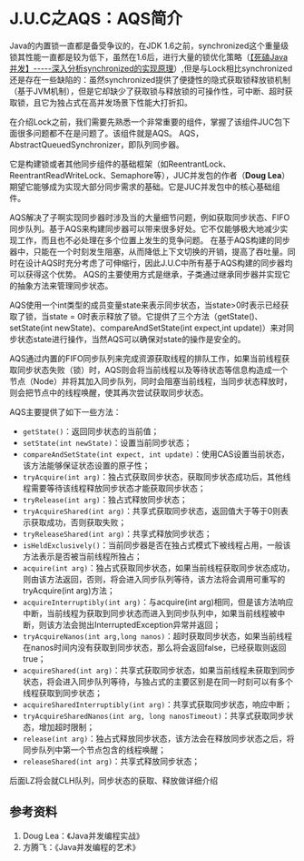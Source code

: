 # J.U.C之AQS：AQS简介

Java的内置锁一直都是备受争议的，在JDK 1.6之前，synchronized这个重量级锁其性能一直都是较为低下，虽然在1.6后，进行大量的锁优化策略（[【死磕Java并发】-----深入分析synchronized的实现原理](http://cmsblogs.com/?p=2071)）,但是与Lock相比synchronized还是存在一些缺陷的：虽然synchronized提供了便捷性的隐式获取锁释放锁机制（基于JVM机制），但是它却缺少了获取锁与释放锁的可操作性，可中断、超时获取锁，且它为独占式在高并发场景下性能大打折扣。

在介绍Lock之前，我们需要先熟悉一个非常重要的组件，掌握了该组件JUC包下面很多问题都不在是问题了。该组件就是AQS。 AQS，AbstractQueuedSynchronizer，即队列同步器。

它是构建锁或者其他同步组件的基础框架（如ReentrantLock、ReentrantReadWriteLock、Semaphore等），JUC并发包的作者（**Doug Lea**）期望它能够成为实现大部分同步需求的基础。它是JUC并发包中的核心基础组件。

AQS解决了子啊实现同步器时涉及当的大量细节问题，例如获取同步状态、FIFO同步队列。基于AQS来构建同步器可以带来很多好处。它不仅能够极大地减少实现工作，而且也不必处理在多个位置上发生的竞争问题。 在基于AQS构建的同步器中，只能在一个时刻发生阻塞，从而降低上下文切换的开销，提高了吞吐量。同时在设计AQS时充分考虑了可伸缩行，因此J.U.C中所有基于AQS构建的同步器均可以获得这个优势。 AQS的主要使用方式是继承，子类通过继承同步器并实现它的抽象方法来管理同步状态。

AQS使用一个int类型的成员变量state来表示同步状态，当state>0时表示已经获取了锁，当state = 0时表示释放了锁。它提供了三个方法（getState()、setState(int newState)、compareAndSetState(int expect,int update)）来对同步状态state进行操作，当然AQS可以确保对state的操作是安全的。

AQS通过内置的FIFO同步队列来完成资源获取线程的排队工作，如果当前线程获取同步状态失败（锁）时，AQS则会将当前线程以及等待状态等信息构造成一个节点（Node）并将其加入同步队列，同时会阻塞当前线程，当同步状态释放时，则会把节点中的线程唤醒，使其再次尝试获取同步状态。

AQS主要提供了如下一些方法：

- `getState()`：返回同步状态的当前值；
- `setState(int newState)`：设置当前同步状态；
- `compareAndSetState(int expect, int update)`：使用CAS设置当前状态，该方法能够保证状态设置的原子性；
- `tryAcquire(int arg)`：独占式获取同步状态，获取同步状态成功后，其他线程需要等待该线程释放同步状态才能获取同步状态；
- `tryRelease(int arg)`：独占式释放同步状态；
- `tryAcquireShared(int arg)`：共享式获取同步状态，返回值大于等于0则表示获取成功，否则获取失败；
- `tryReleaseShared(int arg)`：共享式释放同步状态；
- `isHeldExclusively()`：当前同步器是否在独占式模式下被线程占用，一般该方法表示是否被当前线程所独占；
- `acquire(int arg)`：独占式获取同步状态，如果当前线程获取同步状态成功，则由该方法返回，否则，将会进入同步队列等待，该方法将会调用可重写的tryAcquire(int arg)方法；
- `acquireInterruptibly(int arg)`：与acquire(int arg)相同，但是该方法响应中断，当前线程为获取到同步状态而进入到同步队列中，如果当前线程被中断，则该方法会抛出InterruptedException异常并返回；
- `tryAcquireNanos(int arg,long nanos)`：超时获取同步状态，如果当前线程在nanos时间内没有获取到同步状态，那么将会返回false，已经获取则返回true；
- `acquireShared(int arg)`：共享式获取同步状态，如果当前线程未获取到同步状态，将会进入同步队列等待，与独占式的主要区别是在同一时刻可以有多个线程获取到同步状态；
- `acquireSharedInterruptibly(int arg)`：共享式获取同步状态，响应中断；
- `tryAcquireSharedNanos(int arg, long nanosTimeout)`：共享式获取同步状态，增加超时限制；
- `release(int arg)`：独占式释放同步状态，该方法会在释放同步状态之后，将同步队列中第一个节点包含的线程唤醒；
- `releaseShared(int arg)`：共享式释放同步状态；

后面LZ将会就CLH队列，同步状态的获取、释放做详细介绍

## 参考资料

1. Doug Lea：《Java并发编程实战》
2. 方腾飞：《Java并发编程的艺术》